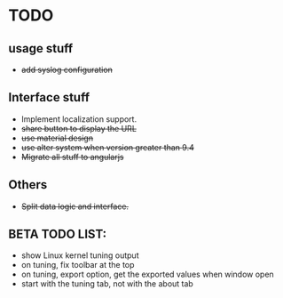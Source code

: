 # TODO

## usage stuff

- ~~add syslog configuration~~

## Interface stuff

- Implement localization support. 
- ~~share button to display the URL~~
- ~~use material design~~
- ~~use alter system when version greater than 9.4~~
- ~~Migrate all stuff to angularjs~~

## Others

- ~~Split data logic and interface.~~

## BETA TODO LIST:
- show Linux kernel tuning output
- on tuning, fix toolbar at the top
- on tuning, export option, get the exported values when window open
- start with the tuning tab, not with the about tab
